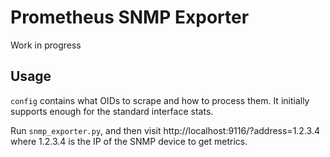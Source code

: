 # Prometheus SNMP Exporter

Work in progress

## Usage

`config` contains what OIDs to scrape and how to process them. It initially
supports enough for the standard interface stats.

Run `snmp_exporter.py`, and then visit http://localhost:9116/?address=1.2.3.4
where 1.2.3.4 is the IP of the SNMP device to get metrics.
